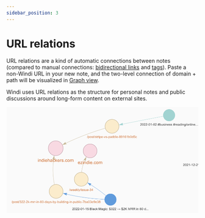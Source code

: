 ```yaml
---
sidebar_position: 3
---
```


# URL relations

URL relations are a kind of automatic connections between notes (compared to manual connections: [bidirectional links](/taking-notes/bidirectional-links) and [tags](/taking-notes/tags)). Paste a non-Windi URL in your new note, and the two-level connection of domain + path will be visualized in [Graph view](/taking-notes/graph).

Windi uses URL relations as the structure for personal notes and public discussions around long-form content on external sites.

![Graph](/img/url-relations-graph.png)
